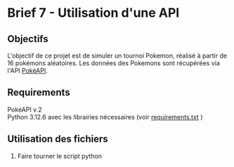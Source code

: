 # Brief 7 - Utilisation d'une API

## Objectifs
L'objectif de ce projet est de simuler un tournoi Pokemon, réalisé à partir de 16 pokémons aléatoires. Les données des Pokemons sont récupérées via l'API [PokéAPI](https://pokeapi.co/).

## Requirements
PokéAPI v.2  
Python 3.12.6 avec les librairies nécessaires (voir [requirements.txt](requirements.txt) )

## Utilisation des fichiers
1. Faire tourner le script python

